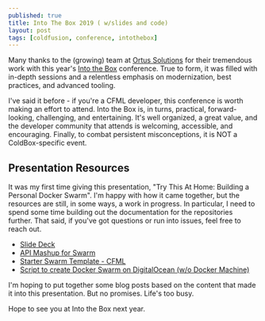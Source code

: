 ```yaml
---
published: true
title: Into The Box 2019 ( w/slides and code)
layout: post
tags: [coldfusion, conference, intothebox]
---
```

Many thanks to the (growing) team at [Ortus Solutions](https://www.ortussolutions.com/) for their tremendous work with this year's [Into the Box](https://www.intothebox.org) conference. True to form, it was filled with in-depth sessions and a relentless emphasis on modernization, best practices, and advanced tooling.  

<!--more-->

I've said it before - if you're a CFML developer, this conference is worth making an effort to attend. Into the Box is, in turns, practical, forward-looking, challenging, and entertaining. It's well organized, a great value, and the developer community that attends is welcoming, accessible, and encouraging. Finally, to combat persistent misconceptions, it is NOT a ColdBox-specific event.

## Presentation Resources

It was my first time giving this presentation, "Try This At Home: Building a Personal Docker Swarm". I'm happy with how it came together, but the resources are still, in some ways, a work in progress. In particular, I need to spend some time building out the documentation for the repositories further. That said, if you've got questions or run into issues, feel free to reach out.

* [Slide Deck](https://slides.com/mjclemente/personal-docker-swarm-into-the-box-2019)
* [API Mashup for Swarm](https://gitlab.com/mjclemente/api-mashup-cfml-swarm)
* [Starter Swarm Template - CFML](https://gitlab.com/mjclemente/starter-swarm-cfml)
* [Script to create Docker Swarm on DigitalOcean (w/o Docker Machine)](https://github.com/mjclemente/do-swarm-create) 

I'm hoping to put together some blog posts based on the content that made it into this presentation. But no promises. Life's too busy.

Hope to see you at Into the Box next year.